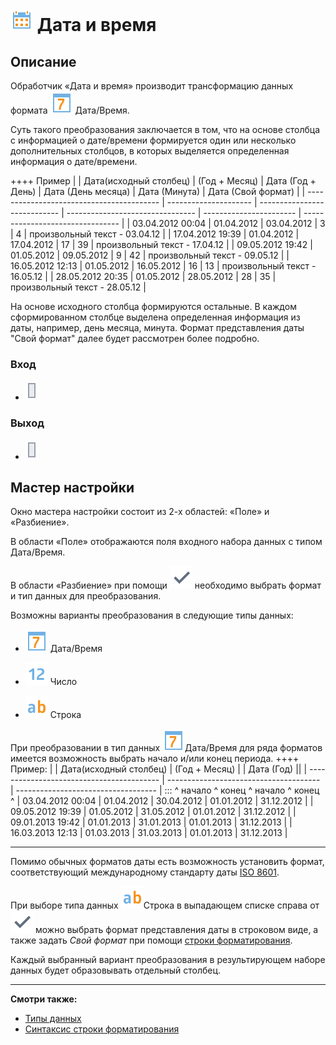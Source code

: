 # ![](../../media/app/icons/component_18/component_default-08.svg) Дата и время

## Описание

Обработчик «Дата и время» производит трансформацию данных формата ![](../../media/app/icons/datatype_18/datatype_default-05.svg) Дата/Время.

Суть такого преобразования заключается в том, что на основе столбца с информацией о дате/времени формируется один или несколько дополнительных столбцов, в которых выделяется определенная информация о дате/времени.

++++ Пример |
 | Дата(исходный столбец) | (Год + Месяц) | Дата (Год + День) | Дата (День месяца) | Дата (Минута) | Дата (Свой формат)               |
 | ----------------------------------------- | --------------------- | ---------------------------- | -------------------------------- | ----------------------- | --------------------------------               |
 | 03.04.2012 00:04                          | 01.04.2012            | 03.04.2012                   | 3                                | 4                       | произвольный текст - 03.04.12 |
 | 17.04.2012 19:39                          | 01.04.2012            | 17.04.2012                   | 17                               | 39                      | произвольный текст - 17.04.12 |
 | 09.05.2012 19:42                          | 01.05.2012            | 09.05.2012                   | 9                                | 42                      | произвольный текст - 09.05.12 |
 | 16.05.2012 12:13                          | 01.05.2012            | 16.05.2012                   | 16                               | 13                      | произвольный текст - 16.05.12 |
 | 28.05.2012 20:35                          | 01.05.2012            | 28.05.2012                   | 28                               | 35                      | произвольный текст - 28.05.12 |

На основе исходного столбца формируются остальные. В каждом сформированном столбце выделена определенная информация из даты, например, день месяца, минута. Формат представления даты "Свой формат" далее будет рассмотрен более подробно.

### Вход

* ![](../../media/app/icons/ports/output_table_inactive.svg)

### Выход

* ![](../../media/app/icons/ports/output_table_inactive.svg)

## Мастер настройки

Окно мастера настройки состоит из 2-х областей: «Поле» и  «Разбиение».

В области «Поле» отображаются поля  входного набора данных с типом Дата/Время.

В области «Разбиение» при помощи ![](../../media/app/icons/toolbar_18/toolbar_18_102.svg) необходимо выбрать формат и тип данных для преобразования.

Возможны варианты преобразования в следующие типы данных:

* ![](../../media/app/icons/datatype_18/datatype_default-05.svg) Дата/Время

* ![](../../media/app/icons/datatype_18/datatype_default-02.svg) Число

* ![](../../media/app/icons/datatype_18/datatype_default-01.svg) Строка

При преобразовании в тип данных ![](../../media/app/icons/datatype_18/datatype_default-05.svg)Дата/Время для ряда форматов имеется возможность выбрать начало и/или конец периода.
++++ Пример: |
 | Дата(исходный столбец)                                                                      | (Год + Месяц)                | | Дата (Год)                ||
 | -----------------------------------------                                                                      | -------------------------------------- | -----------------------------------
 | :::                     ^  начало         ^  конец       ^  начало      ^  конец       ^
 | 03.04.2012 00:04                                                                                               | 01.04.2012                             | 30.04.2012                          | 01.01.2012 | 31.12.2012 |
 | 09.05.2012 19:39                                                                                               | 01.05.2012                             | 31.05.2012                          | 01.01.2012 | 31.12.2012 |
 | 09.01.2013 19:42                                                                                               | 01.01.2013                             | 31.01.2013                          | 01.01.2013 | 31.12.2013 |
 | 16.03.2013 12:13                                                                                               | 01.03.2013                             | 31.03.2013                          | 01.01.2013 | 31.12.2013 |

------

Помимо обычных форматов даты есть возможность установить формат, соответствующий международному стандарту даты [ISO 8601](https://ru.wikipedia.org/wiki/ISO_8601).

При выборе типа данных ![](../../media/app/icons/datatype_18/datatype_default-01.svg)Строка в выпадающем списке справа от ![](../../media/app/icons/toolbar_18/toolbar_18_102.svg) можно выбрать формат представления даты в строковом виде, а также задать *Свой формат* при помощи [строки форматирования](../../processors/transformation/trans_datatime/syntax.md).

Каждый выбранный вариант преобразования в результирующем наборе данных будет образовывать отдельный столбец.

------

**Смотри также:**

* [Типы данных](../../data/datatype.md)
* [Синтаксис строки форматирования](../../processors/transformation/trans_datatime/syntax.md)
